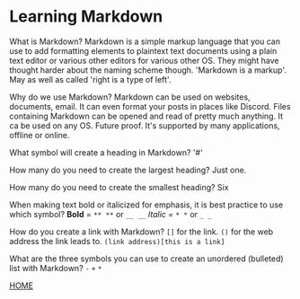 # Learning Markdown

What is Markdown?
    Markdown is a simple markup language that you can use to add formatting elements to plaintext text documents using a plain text editor or various other editors for various other OS. They might have thought harder about the naming scheme though. 'Markdown is a markup'. May as well as called 'right is a type of left'.

Why do we use Markdown?
    Markdown can be used on websites, documents, email. It can even format your posts in places like Discord.
    Files containing Markdown can be opened and read of pretty much anything.
    It ca be used on any OS.
    Future proof.
    It's supported by many applications, offline or online.

What symbol will create a heading in Markdown?
'#'


How many do you need to create the largest heading?
Just one.


How many do you need to create the smallest heading?
Six


When making text bold or italicized for emphasis, it is best practice to use which symbol?
**Bold** = `** **` or `__ __`
*Italic* = `* *` or `_ _`


How do you create a link with Markdown?
`[]` for the link. `()` for the web address the link leads to. `(link address)[this is a link]`


What are the three symbols you can use to create an unordered (bulleted) list with Markdown?
`-` `+` `*`

[HOME](README.md)